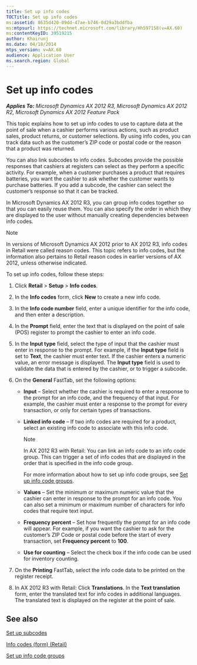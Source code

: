 ```yaml
---
title: Set up info codes
TOCTitle: Set up info codes
ms:assetid: 8635d420-09dd-47ae-b746-0d29a3bddfba
ms:mtpsurl: https://technet.microsoft.com/library/Hh597158(v=AX.60)
ms:contentKeyID: 39519215
author: Khairunj
ms.date: 04/18/2014
mtps_version: v=AX.60
audience: Application User
ms.search.region: Global
---
```


# Set up info codes 


_**Applies To:** Microsoft Dynamics AX 2012 R3, Microsoft Dynamics AX 2012 R2, Microsoft Dynamics AX 2012 Feature Pack_

This topic explains how to set up info codes to use to capture data at the point of sale when a cashier performs various actions, such as product sales, product returns, or customer selections. By using info codes, you can track data such as the customer’s ZIP code or postal code or the reason that a product was returned.

You can also link subcodes to info codes. Subcodes provide the possible responses that cashiers at registers can select as they perform a specific activity. For example, when a customer purchases a product that requires batteries, you want the cashier to ask whether the customer wants to purchase batteries. If you add a subcode, the cashier can select the customer’s response so that it can be tracked.

In Microsoft Dynamics AX 2012 R3, you can group info codes together so that you can easily reuse them. You can also specify the order in which they are displayed to the user without manually creating dependencies between info codes.


> [!NOTE]
> <P>In versions of Microsoft Dynamics AX 2012 prior to AX 2012 R3, info codes in Retail were called reason codes. This topic refers to info codes, but the information also pertains to Retail reason codes in earlier versions of AX 2012, unless otherwise indicated.</P>



To set up info codes, follow these steps:

1.  Click **Retail** \> **Setup** \> **Info codes**.

2.  In the **Info codes** form, click **New** to create a new info code.

3.  In the **Info code number** field, enter a unique identifier for the info code, and then enter a description.

4.  In the **Prompt** field, enter the text that is displayed on the point of sale (POS) register to prompt the cashier to enter an info code.

5.  In the **Input type** field, select the type of input that the cashier must enter in response to the prompt. For example, if the **Input type** field is set to **Text**, the cashier must enter text. If the cashier enters a numeric value, an error message is displayed. The **Input type** field is used to validate the data that is entered by the cashier, or to trigger a subcode.

6.  On the **General** FastTab, set the following options:
    
      - **Input** – Select whether the cashier is required to enter a response to the prompt for an info code, and the frequency of that input. For example, the cashier must enter a response to the prompt for every transaction, or only for certain types of transactions.
    
      - **Linked info code** – If two info codes are required for a product, select an existing info code to associate with this info code.
        

        > [!NOTE]
        > <P>In AX 2012 R3 with Retail: You can link an info code to an info code group. This can trigger a set of info codes that are displayed in the order that is specified in the info code group.</P>
        > <P>For more information about how to set up info code groups, see <A href="set-up-info-code-groups.md">Set up info code groups</A>.</P>

    
      - **Values** – Set the minimum or maximum numeric value that the cashier can enter in response to the prompt for an info code. You can also set a minimum or maximum number of characters for info codes that require text input.
    
      - **Frequency percent** – Set how frequently the prompt for an info code will appear. For example, if you want the cashier to ask for the customer’s ZIP Code or postal code before the start of every transaction, set **Frequency percent** to **100**.
    
      - **Use for counting** – Select the check box if the info code can be used for inventory counting.

7.  On the **Printing** FastTab, select the info code data to be printed on the register receipt.

8.  In AX 2012 R3 with Retail: Click **Translations**. In the **Text translation** form, enter the translated text for info codes in additional languages. The translated text is displayed on the register at the point of sale.

## See also

[Set up subcodes](set-up-subcodes.md)

[Info codes (form) (Retail)](https://technet.microsoft.com/library/hh580638\(v=ax.60\))

[Set up info code groups](set-up-info-code-groups.md)

  


